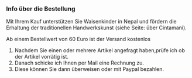 ### Info über die Bestellung

Mit Ihrem Kauf unterstützen Sie Waisenkinder in Nepal und fördern die Erhaltung der traditionellen Handwerkskunst (siehe Seite: über Cintamani).  

Ab einem Bestellwert von 60 Euro ist der Versand kostenlos

1. Nachdem Sie einen oder mehrere Artikel angefragt haben,prüfe ich ob der Artikel vorrätig ist.
2. Danach schicke ich Ihnen per Mail eine Rechnung zu.
3. Diese können Sie dann überweisen oder mit Paypal bezahlen.